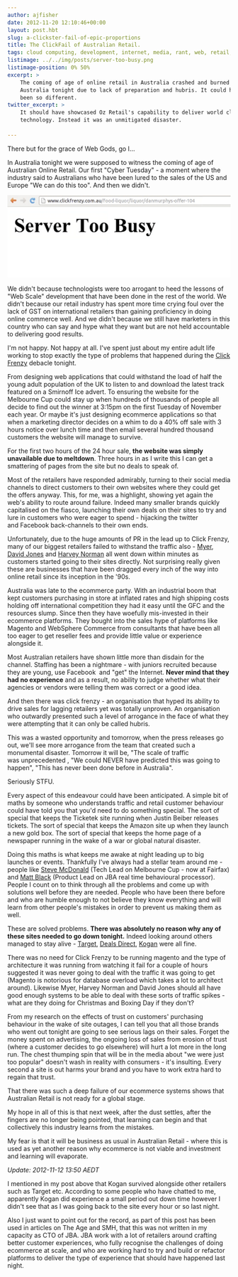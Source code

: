 ```yaml
---
author: ajfisher
date: 2012-11-20 12:10:46+00:00
layout: post.hbt
slug: a-clickster-fail-of-epic-proportions
title: The ClickFail of Australian Retail.
tags: cloud computing, development, internet, media, rant, web, retail, ecommerce
listimage: ../../img/posts/server-too-busy.png
listimage-position: 0% 50%
excerpt: >
    The coming of age of online retail in Australia crashed and burned in
    Australia tonight due to lack of preparation and hubris. It could have
    been so different.
twitter_excerpt: >
    It should have showcased Oz Retail's capability to deliver world class
    technology. Instead it was an unmitigated disaster.

---
```


There but for the grace of Web Gods, go I...

In Australia tonight we were supposed to witness the coming of age of Australian Online Retail. Our first "Cyber Tuesday" - a moment where the industry said to Australians who have been lured to the sales of the US and Europe "We can do this too". And then we didn't.

![A screenshot of webpage with an error 'Server too busy'](../../img/posts/server-too-busy.png)

We didn't because technologists were too arrogant to heed the lessons of "Web Scale" development that have been done in the rest of the world. We didn't because our retail industry has spent more time crying foul over the lack of GST on international retailers than gaining proficiency in doing online commerce well. And we didn't because we still have marketers in this country who can say and hype what they want but are not held accountable to delivering good results.

I'm not happy. Not happy at all. I've spent just about my entire adult life working to stop exactly the type of problems that happened during the [Click Frenzy](http://clickfrenzy.com.au) debacle tonight.

From designing web applications that could withstand the load of half the young adult population of the UK to listen to and download the latest track featured on a Smirnoff Ice advert. To ensuring the website for the Melbourne Cup could stay up when hundreds of thousands of people all decide to find out the winner at 3:15pm on the first Tuesday of November each year. Or maybe it's just designing ecommerce applications so that when a marketing director decides on a whim to do a 40% off sale with 3 hours notice over lunch time and then email several hundred thousand customers the website will manage to survive.

For the first two hours of the 24 hour sale, <b>the website was simply unavailable due to meltdown</b>. Three hours in as I write this I can get a smattering of pages from the site but no deals to speak of.

Most of the retailers have responded admirably, turning to their social media channels to direct customers to their own websites where they could get the offers anyway. This, for me, was a highlight, showing yet again the web's ability to route around failure. Indeed many smaller brands quickly capitalised on the fiasco, launching their own deals on their sites to try and lure in customers who were eager to spend - hijacking the twitter and Facebook back-channels to their own ends.

Unfortunately, due to the huge amounts of PR in the lead up to Click Frenzy, many of our biggest retailers failed to withstand the traffic also - [Myer](http://www.myer.com.au), [David Jones](http://www.davidjones.com.au) and [Harvey Norman](http://www.harveynorman.com.au) all went down within minutes as customers started going to their sites directly. Not surprising really given these are businesses that have been dragged every inch of the way into online retail since its inception in the '90s.

Australia was late to the ecommerce party. With an industrial boom that kept customers purchasing in store at inflated rates and high shipping costs holding off international competition they had it easy until the GFC and the resources slump. Since then they have woefully mis-invested in their ecommerce platforms. They bought into the sales hype of platforms like Magento and WebSphere Commerce from consultants that have been all too eager to get reseller fees and provide little value or experience alongside it.

Most Australian retailers have shown little more than disdain for the channel. Staffing has been a nightmare - with juniors recruited because they are young, use Facebook  and "get" the Internet. <b>Never mind that they had no experience</b> and as a result, no ability to judge whether what their agencies or vendors were telling them was correct or a good idea.

And then there was click frenzy - an organisation that hyped its ability to drive sales for lagging retailers yet was totally unproven. An organisation who outwardly presented such a level of arrogance in the face of what they were attempting that it can only be called hubris.

This was a wasted opportunity and tomorrow, when the press releases go out, we'll see more arrogance from the team that created such a monumental disaster. Tomorrow it will be, "The scale of traffic was unprecedented , "We could NEVER have predicted this was going to happen", "This has never been done before in Australia".

Seriously STFU.

Every aspect of this endeavour could have been anticipated. A simple bit of maths by someone who understands traffic and retail customer behaviour could have told you that you'd need to do something special. The sort of special that keeps the Ticketek site running when Justin Beiber releases tickets. The sort of special that keeps the Amazon site up when they launch a new gold box. The sort of special that keeps the home page of a newspaper running in the wake of a war or global natural disaster.

Doing this maths is what keeps me awake at night leading up to big launches or events. Thankfully I've always had a stellar team around me - people like [Steve McDonald](http://github.com/stephenmcd) (Tech Lead on Melbourne Cup - now at Fairfax) and [Matt Black](http://github.com/mafrosis) (Product Lead on JBA real time behavioural processor). People I count on to think through all the problems and come up with solutions well before they are needed. People who have been there before and who are humble enough to not believe they know everything and will learn from other people's mistakes in order to prevent us making them as well.

These are solved problems. <b>There was absolutely no reason why any of these sites needed to go down tonight.</b> Indeed looking around others managed to stay alive - [Target](http://www.target.com.au), [Deals Direct](http://www.dealsdirect.com.au), [Kogan](http://www.kogan.com.au) were all fine.

There was no need for Click Frenzy to be running magento and the type of architecture it was running from watching it fail for a couple of hours suggested it was never going to deal with the traffic it was going to get (Magento is notorious for database overload which takes a lot to architect around). Likewise Myer, Harvey Norman and David Jones should all have good enough systems to be able to deal with these sorts of traffic spikes - what are they doing for Christmas and Boxing Day if they don't?

From my research on the effects of trust on customers' purchasing behaviour in the wake of site outages, I can tell you that all those brands who went out tonight are going to see serious lags on their sales. Forget the money spent on advertising, the ongoing loss of sales from erosion of trust (where a customer decides to go elsewhere) will hurt a lot more in the long run. The chest thumping spin that will be in the media about "we were just too popular" doesn't wash in reality with consumers - it's insulting. Every second a site is out harms your brand and you have to work extra hard to regain that trust.

That there was such a deep failure of our ecommerce systems shows that Australian Retail is not ready for a global stage.

My hope in all of this is that next week, after the dust settles, after the fingers are no longer being pointed, that learning can begin and that collectively this industry learns from the mistakes.

My fear is that it will be business as usual in Australian Retail - where this is used as yet another reason why ecommerce is not viable and investment and learning will evaporate.

_Update: 2012-11-12 13:50 AEDT_

I mentioned in my post above that Kogan survived alongside other retailers such as Target etc. According to some people who have chatted to me, apparently Kogan did experience a small period out down time however I didn't see that as I was going back to the site every hour or so last night.

Also I just want to point out for the record, as part of this post has been used in articles on The Age and SMH, that this was not written in my capacity as CTO of JBA. JBA work with a lot of retailers around crafting better customer experiences, who fully recognise the challenges of doing ecommerce at scale, and who are working hard to try and build or refactor platforms to deliver the type of experience that should have happened last night.

